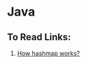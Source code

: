 # Java

[//]: # (![Java]&#40;../statics/img/pluto-logo.svg&#41;{ width="300" })


[//]: # (Pluto is the deepest land mass ever discovered. The name of this insect is taken from the god of the underworld, Pluto. Pluto is considered the richest god because the earth is very rich in minerals and precious metals. Pluto's portfolio management system uses Rahsar's data to analyze the stocks in the capital market from a fundamental perspective and evaluates news and social media messages about stocks with the help of Graphium. This system also uses a retrospective engine to identify patterns in stock prices and analyze the macro factors affecting stocks. In this way, by penetrating the deepest parts of the capital market, he finds suitable opportunities for investment. The purpose of this product is to maximize the user's profit according to his risk threshold and to recognize the appropriate positions for entering and exiting different shares.)

## To Read Links:
1. [How hashmap works?](https://www.digitalocean.com/community/tutorials/java-hashmap#how-hashmap-works-in-java
)

